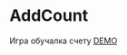 # AddCount
Игра обучалка счету
<a href = "http://fmap.ru/games/game/BeginCounter/index.html">DEMO</a>
